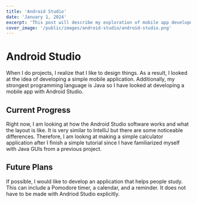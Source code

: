```yaml
---
title: 'Android Studio'
date: 'January 1, 2024'
excerpt: 'This post will describe my exploration of mobile app development'
cover_image: '/public/images/android-studio/android-studio.png'
---
```


# Android Studio

When I do projects, I realize that I like to design things.  As a result, I looked at the idea of developing a simple mobile application.  Additionally, my strongest programming language is Java so I have looked at developing a mobile app with Android Studio. 

## Current Progress

Right now, I am looking at how the Android Studio software works and what the layout is like.  It is very similar to IntelliJ but there are some noticeable differences.  Therefore, I am lookng at making a simple calculator application after I finish a simple tutorial since I have familiarized myself with Java GUIs from a previous project.

## Future Plans

If possible, I would like to develop an application that helps people study.  This can include a Pomodore timer, a calendar, and a reminder.  It does not have to be made with Andriod Studio explicitly.
